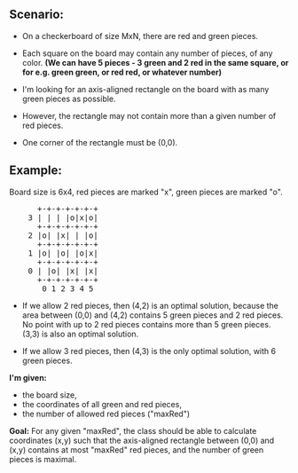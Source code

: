 Scenario: 
---------

- On a checkerboard of size MxN, there are red and green pieces.

- Each square on the board may contain any number of pieces, of any color. **(We can have 5 pieces - 3 green and 2 red in the same square, or  for e.g. green green, or red red, or whatever number)**

- I'm looking for an axis-aligned rectangle on the board with as many green pieces as possible.

- However, the rectangle may not contain more than a given number of red pieces.

- One corner of the rectangle must be (0,0).

Example:
--------

Board size is 6x4, red pieces are marked "x", green pieces are marked "o".

<pre>
      +-+-+-+-+-+-+
    3 | | | |o|x|o|
      +-+-+-+-+-+-+
    2 |o| |x| | |o|
      +-+-+-+-+-+-+
    1 |o| |o| |o|x|
      +-+-+-+-+-+-+
    0 | |o| |x| |x|
      +-+-+-+-+-+-+
       0 1 2 3 4 5
</pre>

- If we allow 2 red pieces, then (4,2) is an optimal solution, because the area between (0,0) and (4,2) contains 5 green pieces and 2 red pieces.
 No point with up to 2 red pieces contains more than 5 green pieces. (3,3) is also an optimal solution.

- If we allow 3 red pieces, then (4,3) is the only optimal solution, with 6 green pieces.

**I'm given:**

- the board size, 
- the coordinates of all green and red pieces, 
- the number of allowed red pieces ("maxRed")

**Goal:**
For any given "maxRed", the class should be able to calculate coordinates (x,y) such that the axis-aligned rectangle between (0,0) and (x,y) contains at most "maxRed" red pieces, and the number of green pieces is maximal.
